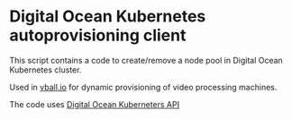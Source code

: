 # Digital Ocean Kubernetes autoprovisioning client

This script contains a code  to create/remove a node pool in Digital Ocean Kubernetes cluster.

Used in [vball.io](https://vball.io) for dynamic provisioning of video processing machines.

The code uses [Digital Ocean Kuberneters API](https://developers.digitalocean.com/documentation/v2/#kubernetes)

